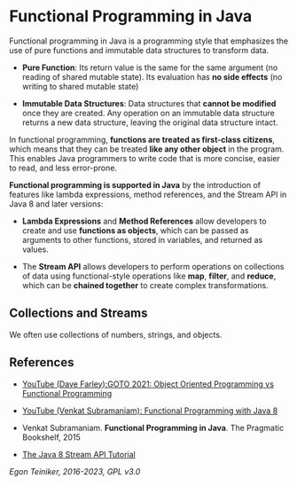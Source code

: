 # Functional Programming in Java 

Functional programming in Java is a programming style that emphasizes the use of 
pure functions and immutable data structures to transform data. 

* **Pure Function**: Its return value is the same for the same argument 
   (no reading of shared mutable state).
   Its evaluation has **no side effects** (no writing to shared mutable state)

* **Immutable Data Structures**: Data structures that **cannot be modified** once 
  they are created. 
  Any operation on an immutable data structure returns a new data structure, 
  leaving the original data structure intact.

In functional programming, **functions are treated as first-class citizens**, which 
means that they can be treated **like any other object** in the program. 
This enables Java programmers to write code that is more concise, easier to read, 
and less error-prone. 

**Functional programming is supported in Java** by the introduction of features like 
lambda expressions, method references, and the Stream API in Java 8 and later versions:

* **Lambda Expressions** and **Method References** allow developers to create and 
  use **functions as objects**, which can be passed as arguments to other functions, stored 
  in variables, and returned as values.

* The **Stream API** allows developers to perform operations on collections of data using 
  functional-style operations like **map**, **filter**, and **reduce**, which can be 
  **chained together** to create complex transformations.


## Collections and Streams

We often use collections of numbers, strings, and objects.









## References
* [YouTube (Dave Farley):GOTO 2021: Object Oriented Programming vs Functional Programming](https://youtu.be/-VADIcicpcg)
* [YouTube (Venkat Subramaniam): Functional Programming with Java 8](https://youtu.be/15X0qFtBqiQ)

* Venkat Subramaniam. **Functional Programming in Java**. The Pragmatic Bookshelf, 2015

* [The Java 8 Stream API Tutorial](https://www.baeldung.com/java-8-streams)


*Egon Teiniker, 2016-2023, GPL v3.0*

